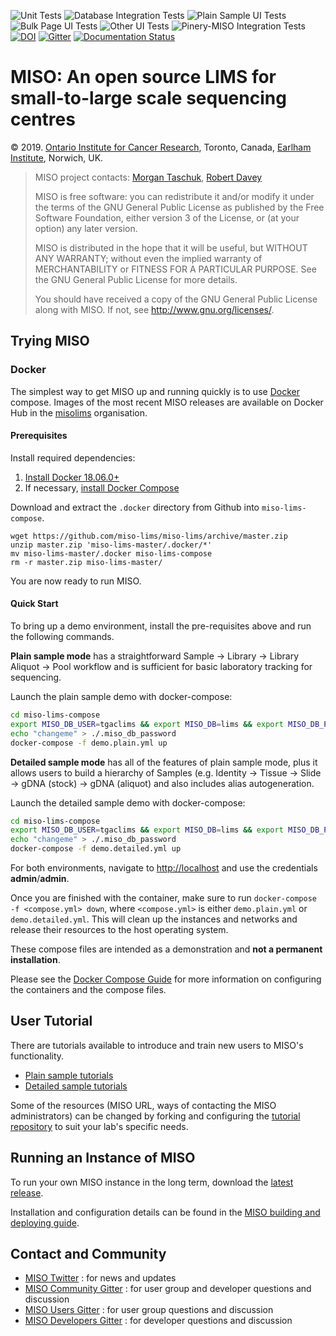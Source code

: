 ![Unit Tests](https://github.com/miso-lims/miso-lims/actions/workflows/unit_tests.yml/badge.svg)
![Database Integration Tests](https://github.com/miso-lims/miso-lims/actions/workflows/sqlstore_it.yml/badge.svg)
![Plain Sample UI Tests](https://github.com/miso-lims/miso-lims/actions/workflows/miso_web_plain_it.yml/badge.svg)
![Bulk Page UI Tests](https://github.com/miso-lims/miso-lims/actions/workflows/miso_web_bulk_it.yml/badge.svg)
![Other UI Tests](https://github.com/miso-lims/miso-lims/actions/workflows/miso_web_other_it.yml/badge.svg)
![Pinery-MISO Integration Tests](https://github.com/miso-lims/miso-lims/actions/workflows/pinery_miso_it.yml/badge.svg)
[![DOI](https://zenodo.org/badge/4726428.svg)](https://zenodo.org/badge/latestdoi/4726428)
[![Gitter](https://badges.gitter.im/miso-lims/community.svg)](https://gitter.im/miso-lims/community?utm_source=badge&utm_medium=badge&utm_campaign=pr-badge)
[![Documentation Status](https://readthedocs.org/projects/miso-lims-docs/badge/?version=latest)](https://miso-lims.readthedocs.io/projects/docs/en/latest/?badge=latest)


# MISO: An open source LIMS for small-to-large scale sequencing centres

&copy; 2019. [Ontario Institute for Cancer Research](http://oicr.on.ca), Toronto, Canada, [Earlham Institute](http://earlham.ac.uk/), Norwich, UK.

> MISO project contacts: [Morgan Taschuk](morgan.taschuk@oicr.on.ca), [Robert Davey](robert.davey@earlham.ac.uk)
>
> MISO is free software: you can redistribute it and/or modify
> it under the terms of the GNU General Public License as published by
> the Free Software Foundation, either version 3 of the License, or
> (at your option) any later version.
>
> MISO is distributed in the hope that it will be useful,
> but WITHOUT ANY WARRANTY; without even the implied warranty of
> MERCHANTABILITY or FITNESS FOR A PARTICULAR PURPOSE.  See the
> GNU General Public License for more details.
>
> You should have received a copy of the GNU General Public License
> along with MISO.  If not, see <http://www.gnu.org/licenses/>.


## Trying MISO

### Docker

The simplest way to get MISO up and running quickly is to use
[Docker](https://www.docker.com/) compose. Images of the most recent MISO releases are
available on Docker Hub in
the [misolims](https://hub.docker.com/r/misolims/) organisation.

#### Prerequisites

Install required dependencies:

1. [Install Docker 18.06.0+](https://docs.docker.com/install/)
1. If necessary, [install Docker Compose](https://docs.docker.com/compose/install/)


Download and extract the `.docker` directory from Github into `miso-lims-compose`.

```
wget https://github.com/miso-lims/miso-lims/archive/master.zip
unzip master.zip 'miso-lims-master/.docker/*'
mv miso-lims-master/.docker miso-lims-compose
rm -r master.zip miso-lims-master/
```

You are now ready to run MISO.

#### Quick Start

To bring up a demo environment, install the pre-requisites above and run the
following commands.

**Plain sample mode** has a straightforward Sample -> Library -> Library Aliquot ->
Pool workflow and is sufficient for basic laboratory tracking for sequencing.

Launch the plain sample demo with docker-compose:
``` bash
cd miso-lims-compose
export MISO_DB_USER=tgaclims && export MISO_DB=lims && export MISO_DB_PASSWORD_FILE=./.miso_db_password && export MISO_TAG=latest
echo "changeme" > ./.miso_db_password
docker-compose -f demo.plain.yml up
```

**Detailed sample mode** has all of the features of plain sample mode, plus it
allows users to build a hierarchy of Samples (e.g. Identity -> Tissue -> Slide
-> gDNA (stock) -> gDNA (aliquot) and also includes alias autogeneration.

Launch the detailed sample demo with docker-compose:

```bash
cd miso-lims-compose
export MISO_DB_USER=tgaclims && export MISO_DB=lims && export MISO_DB_PASSWORD_FILE=./.miso_db_password && export MISO_TAG=latest
echo "changeme" > ./.miso_db_password
docker-compose -f demo.detailed.yml up
```

For both environments, navigate to [http://localhost](http://localhost)
and use the credentials **admin**/**admin**.

Once you are finished with the container, make sure to run
`docker-compose -f <compose.yml> down`, where `<compose.yml>` is either
`demo.plain.yml` or `demo.detailed.yml`. This will clean up the instances and
networks and release their resources to the host operating system.


These compose files are intended as a demonstration and __not a permanent installation__.

Please see the [Docker Compose Guide](https://miso-lims.readthedocs.io/projects/docs/en/latest/admin/compose-installation-guide/) for more information on configuring the containers and the compose files.


## User Tutorial

There are tutorials available to introduce and train new users to MISO's functionality.  
* [Plain sample tutorials](https://miso-lims.github.io/walkthroughs/index-plain)
* [Detailed sample tutorials](https://miso-lims.github.io/walkthroughs)

Some of the resources (MISO URL,
ways of contacting the MISO administrators) can be changed by forking and configuring
the [tutorial repository](https://github.com/miso-lims/walkthroughs) to suit your
lab's specific needs.

## Running an Instance of MISO

To run your own MISO instance in the long term, download the
[latest release](https://github.com/miso-lims/miso-lims/releases/latest).

Installation and configuration details can be found in the [MISO building and deploying guide](https://miso-lims.readthedocs.io/projects/docs/en/latest/admin/installation-guide/).

## Contact and Community

- [MISO Twitter](https://twitter.com/misolims) : for news and updates
- [MISO Community Gitter](https://gitter.im/miso-lims/community) : for user group and developer questions and discussion
- [MISO Users Gitter](https://gitter.im/miso-lims/users) : for user group questions and discussion
- [MISO Developers Gitter](https://gitter.im/miso-lims/developers) : for developer questions and discussion
